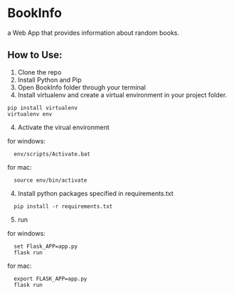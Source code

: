 # BookInfo
a Web App that provides information about random books.

## How to Use:

1. Clone the repo
2. Install Python and Pip
3. Open BookInfo folder through your terminal
4. Install virtualenv and create a virtual environment in your project folder.
```
pip install virtualenv
virtualenv env
```

4. Activate the virual environment

  for windows:
```
  env/scripts/Activate.bat
```
  for mac:
```
  source env/bin/activate
```

4. Install python packages specified in requirements.txt
```
  pip install -r requirements.txt
```
5. run

  for windows:
```
  set Flask_APP=app.py
  flask run
```
  for mac:
```
  export FLASK_APP=app.py
  flask run
```
